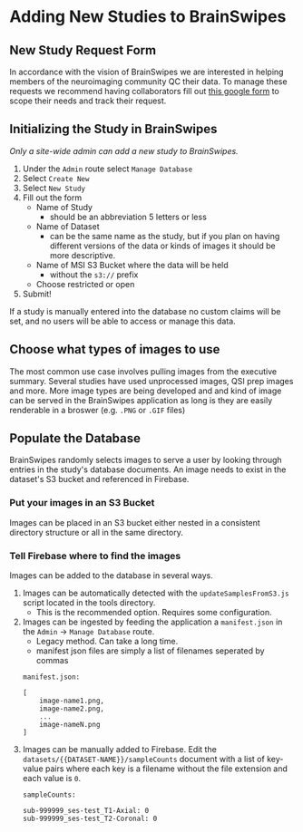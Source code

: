 # Adding New Studies to BrainSwipes

## New Study Request Form

In accordance with the vision of BrainSwipes we are interested in helping members of the neuroimaging community QC their data.
To manage these requests we recommend having collaborators fill out [this google form](https://forms.gle/jZMfSXDFnth6efWg6) to scope their needs and track their request.

## Initializing the Study in BrainSwipes

*Only a site-wide admin can add a new study to BrainSwipes.*

 1. Under the `Admin` route select `Manage Database`
 1. Select `Create New`
 1. Select `New Study`
 1. Fill out the form
    - Name of Study 
      - should be an abbreviation 5 letters or less
    - Name of Dataset
      - can be the same name as the study, but if you plan on having different versions of the data or kinds of images it should be more descriptive.
    - Name of MSI S3 Bucket where the data will be held
      - without the `s3://` prefix
    - Choose restricted or open
 1. Submit!

If a study is manually entered into the database no custom claims will be set, and no users will be able to access or manage this data.

## Choose what types of images to use

The most common use case involves pulling images from the executive summary. Several studies have used unprocessed images, QSI prep images and more. More image types are being developed and and kind of image can be served in the BrainSwipes application as long is they are easily renderable in a broswer (e.g. `.PNG` or `.GIF` files)

## Populate the Database

BrainSwipes randomly selects images to serve a user by looking through entries in the study's database documents. An image needs to exist in the dataset's S3 bucket and referenced in Firebase.

### Put your images in an S3 Bucket

Images can be placed in an S3 bucket either nested in a consistent directory structure or all in the same directory.

### Tell Firebase where to find the images

Images can be added to the database in several ways.

1. Images can be automatically detected with the `updateSamplesFromS3.js` script located in the tools directory.
    - This is the recommended option. Requires some configuration.
1. Images can be ingested by feeding the application a `manifest.json` in the `Admin` -> `Manage Database` route.
    - Legacy method. Can take a long time.
    - manifest json files are simply a list of filenames seperated by commas 
    ```
    manifest.json:

    [
        image-name1.png,
        image-name2.png,
        ...
        image-nameN.png
    ]
    ```
1. Images can be manually added to Firebase. Edit the `datasets/{{DATASET-NAME}}/sampleCounts` document with a list of key-value pairs where each key is a filename without the file extension and each value is `0`.
    ```
    sampleCounts:
    
    sub-999999_ses-test_T1-Axial: 0
    sub-999999_ses-test_T2-Coronal: 0
    ```